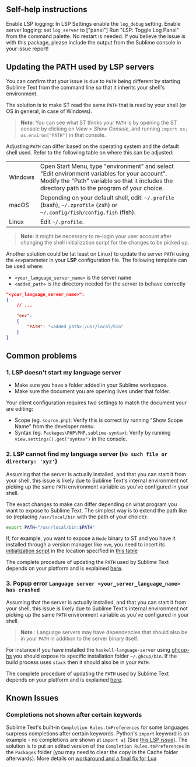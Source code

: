 ## Self-help instructions

Enable LSP logging: In LSP Settings enable the `log_debug` setting.
Enable server logging: set `log_server` to ["panel"]
Run "LSP: Toggle Log Panel" from the command palette. No restart is needed.
If you believe the issue is with this package, please include the output from the Sublime console in your issue report!

## Updating the PATH used by LSP servers

You can confirm that your issue is due to `PATH` being different by starting Sublime Text from the command line so that it inherits your shell's environment.

The solution is to make ST read the same `PATH` that is read by your shell (or OS in general, in case of Windows).

> **Note**: You can see what ST thinks your `PATH` is by opening the ST console by clicking on *View > Show Console*, and running `import os; os.environ["PATH"]` in that console.

Adjusting `PATH` can differ based on the operating system and the default shell used. Refer to the following table on where this can be adjusted:

<table>
<tr>
    <td>Windows</td>
    <td>Open Start Menu, type "environment" and select "Edit environment variables for your account". Modify the "Path" variable so that it includes the directory path to the program of your choice.</td>
</tr>
<tr>
    <td>macOS</td>
    <td>Depending on your default shell, edit: <code>~/.profile</code> (bash), <code>~/.zprofile</code> (zsh) or <code>~/.config/fish/config.fish</code> (fish).</td>
</tr>
<tr>
    <td>Linux</td>
    <td>Edit <code>~/.profile</code>.</td>
</tr>
</table>

> **Note**: It might be necessary to re-login your user account after changing the shell initialization script for the changes to be picked up.


Another solution could be (at least on Linux) to update the server `PATH` using the `env`parameter in your **LSP** configuration file. The following template can be used where:
  - `<your_language_server_name>` is the server name
  - `<added_path>` is the directory needed for the server to behave correctly

```json
"<your_language_server_name>":
{
    // ...

    "env":
    {
        "PATH": "<added_path>:/usr/local/bin"
    }
}
```

## Common problems

### 1. LSP doesn't start my language server

* Make sure you have a folder added in your Sublime workspace.
* Make sure the document you are opening lives under that folder.

Your client configuration requires two settings to match the document your are editing:

* Scope (eg. `source.php`): Verify this is correct by running "Show Scope Name" from the developer menu.
* Syntax (eg. `Packages\PHP\PHP.sublime-syntax`): Verify by running `view.settings().get("syntax")` in the console.

### 2. LSP cannot find my language server (`No such file or directory: 'xyz'`)
Assuming that the server is actually installed, and that you can start it from your shell, this issue is likely due to Sublime Text's internal environment not picking up the same `PATH` environment variable as you've configured in your shell.

The exact changes to make can differ depending on what program you want to expose to Sublime Text. The simplest way is to extend the path like so (replacing `/usr/local/bin` with the path of your choice):
```sh
export PATH="/usr/local/bin:$PATH"
```

If, for example, you want to expose a `Node` binary to ST and you have it installed through a version manager like `nvm`, you need to insert its [initialization script](https://github.com/nvm-sh/nvm#install--update-script) in the location specified in [this table](troubleshooting.md#updating-the-path-used-by-lsp-servers)

The complete procedure of updating the `PATH` used by Sublime Text depends on your platform and is explained [here](troubleshooting.md#updating-the-path-used-by-lsp-servers).


### 3. Popup error `Language server <your_server_language_name> has crashed`
Assuming that the server is actually installed, and that you can start it from your shell, this issue is likely due to Sublime Text's internal environment not picking up the same `PATH` environment variable as you've configured in your shell.

> **Note** : Language servers may have dependencies that should also be in your `PATH` in addition to the server binary itself.

For instance if you have installed the `haskell-language-server` using [ghcup-hs](https://gitlab.haskell.org/haskell/ghcup-hs) you should expose its specific installation folder `~/.ghcup/bin`. If the build process uses `stack` then it should also be in your `PATH`.

The complete procedure of updating the `PATH` used by Sublime Text depends on your platform and is explained [here](troubleshooting.md#updating-the-path-used-by-lsp-servers).



## Known Issues

### Completions not shown after certain keywords

Sublime Text's built-in `Completion Rules.tmPreferences` for some languages surpress completions after certain keywords.
Python's `import` keyword is an example - no completions are shown at `import a|` (See [this LSP issue](https://github.com/sublimelsp/LSP/issues/203)).
The solution is to put an edited version of the `Completion Rules.tmPreferences` in the `Packages` folder (you may need to clear the copy in the Cache folder afterwards).
More details on [workaround and a final fix for Lua](https://forum.sublimetext.com/t/bug-lua-autocomplete-not-working-between-if-then/36635)
